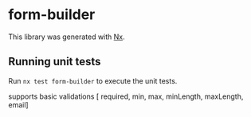 # form-builder

This library was generated with [Nx](https://nx.dev).

## Running unit tests

Run `nx test form-builder` to execute the unit tests.

supports basic validations [ required, min, max, minLength, maxLength, email]
